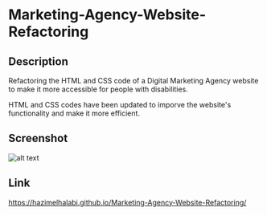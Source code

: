 # Marketing-Agency-Website-Refactoring

## Description 

Refactoring the HTML and CSS code of a Digital Marketing Agency website to make it more accessible for people with disabilities.

HTML and CSS codes have been updated to imporve the website's functionality and make it more efficient. 

## Screenshot

![alt text](assets/images/screenshot.png)

## Link 

https://hazimelhalabi.github.io/Marketing-Agency-Website-Refactoring/
